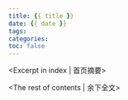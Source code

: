 ```yaml
---
title: {{ title }}
date: {{ date }}
tags: 
categories:
toc: false
---
```

<Excerpt in index | 首页摘要> 
<!-- more -->
<The rest of contents | 余下全文>
